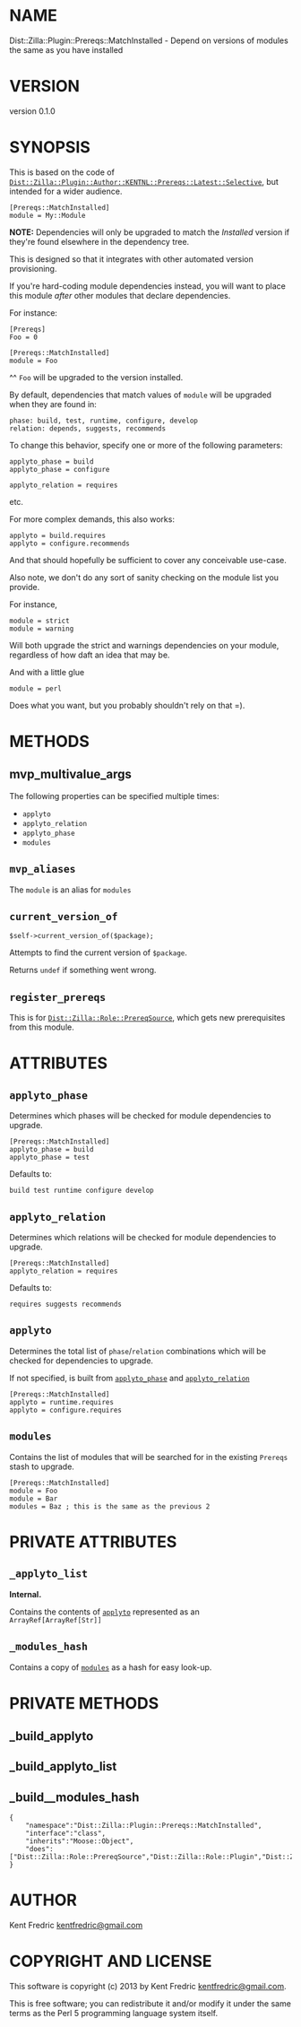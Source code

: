 # NAME

Dist::Zilla::Plugin::Prereqs::MatchInstalled - Depend on versions of modules the same as you have installed

# VERSION

version 0.1.0

# SYNOPSIS

This is based on the code of [`Dist::Zilla::Plugin::Author::KENTNL::Prereqs::Latest::Selective`](http://search.cpan.org/perldoc?Dist::Zilla::Plugin::Author::KENTNL::Prereqs::Latest::Selective), but intended for a wider audience.

    [Prereqs::MatchInstalled]
    module = My::Module

__NOTE:__ Dependencies will only be upgraded to match the _Installed_ version if they're found elsewhere in the dependency tree.

This is designed so that it integrates with other automated version provisioning.

If you're hard-coding module dependencies instead, you will want to place this module _after_ other modules that declare dependencies.

For instance:

    [Prereqs]
    Foo = 0

    [Prereqs::MatchInstalled]
    module = Foo

^^ `Foo` will be upgraded to the version installed.

By default, dependencies that match values of `module` will be upgraded when they are found in:

    phase: build, test, runtime, configure, develop
    relation: depends, suggests, recommends

To change this behavior, specify one or more of the following parameters:

    applyto_phase = build
    applyto_phase = configure

    applyto_relation = requires

etc.

For more complex demands, this also works:

    applyto = build.requires
    applyto = configure.recommends

And that should hopefully be sufficient to cover any conceivable use-case.

Also note, we don't do any sort of sanity checking on the module list you provide.

For instance,

    module = strict
    module = warning

Will both upgrade the strict and warnings dependencies on your module, regardless of how daft an idea that may be.

And with a little glue

    module = perl

Does what you want, but you probably shouldn't rely on that =).

# METHODS

## mvp\_multivalue\_args

The following properties can be specified multiple times:

- `applyto`
- `applyto_relation`
- `applyto_phase`
- `modules`

## `mvp_aliases`

The `module` is an alias for `modules`

## `current_version_of`

    $self->current_version_of($package);

Attempts to find the current version of `$package`.

Returns `undef` if something went wrong.

## `register_prereqs`

This is for [`Dist::Zilla::Role::PrereqSource`](http://search.cpan.org/perldoc?Dist::Zilla::Role::PrereqSource), which gets new prerequisites
from this module.

# ATTRIBUTES

## `applyto_phase`

Determines which phases will be checked for module dependencies to upgrade.

    [Prereqs::MatchInstalled]
    applyto_phase = build
    applyto_phase = test

Defaults to:

    build test runtime configure develop

## `applyto_relation`

Determines which relations will be checked for module dependencies to upgrade.

    [Prereqs::MatchInstalled]
    applyto_relation = requires

Defaults to:

    requires suggests recommends

## `applyto`

Determines the total list of `phase`/`relation` combinations which will be checked for dependencies to upgrade.

If not specified, is built from [`applyto_phase`](#applyto\_phase) and [`applyto_relation`](#applyto\_relation)

    [Prereqs::MatchInstalled]
    applyto = runtime.requires
    applyto = configure.requires

## `modules`

Contains the list of modules that will be searched for in the existing `Prereqs` stash to upgrade.

    [Prereqs::MatchInstalled]
    module = Foo
    module = Bar
    modules = Baz ; this is the same as the previous 2

# PRIVATE ATTRIBUTES

## `_applyto_list`

__Internal.__

Contains the contents of [`applyto`](#applyto) represented as an `ArrayRef[ArrayRef[Str]]`

## `_modules_hash`

Contains a copy of [`modules`](#modules) as a hash for easy look-up.

# PRIVATE METHODS

## \_build\_applyto

## \_build\_applyto\_list

## \_build\_\_modules\_hash

    {
        "namespace":"Dist::Zilla::Plugin::Prereqs::MatchInstalled",
        "interface":"class",
        "inherits":"Moose::Object",
        "does":["Dist::Zilla::Role::PrereqSource","Dist::Zilla::Role::Plugin","Dist::Zilla::Role::ConfigDumper"]
    }



# AUTHOR

Kent Fredric <kentfredric@gmail.com>

# COPYRIGHT AND LICENSE

This software is copyright (c) 2013 by Kent Fredric <kentfredric@gmail.com>.

This is free software; you can redistribute it and/or modify it under
the same terms as the Perl 5 programming language system itself.

